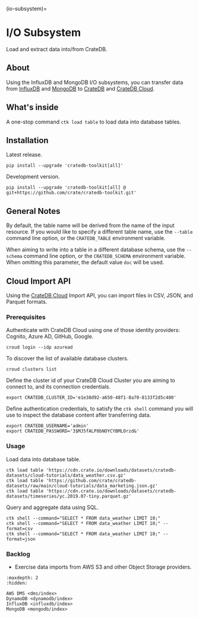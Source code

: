 (io-subsystem)=
# I/O Subsystem

Load and extract data into/from CrateDB.

## About
Using the InfluxDB and MongoDB I/O subsystems, you can transfer data from
[InfluxDB] and [MongoDB] to [CrateDB] and [CrateDB Cloud].

## What's inside
A one-stop command `ctk load table` to load data into database tables.


## Installation

Latest release.
```shell
pip install --upgrade 'cratedb-toolkit[all]'
```

Development version.
```shell
pip install --upgrade 'cratedb-toolkit[all] @ git+https://github.com/crate/cratedb-toolkit.git'
```

## General Notes

By default, the table name will be derived from the name of the input resource.
If you would like to specify a different table name, use the `--table` command
line option, or the `CRATEDB_TABLE` environment variable.

When aiming to write into a table in a different database schema, use the
`--schema` command line option, or the `CRATEDB_SCHEMA` environment variable.
When omitting this parameter, the default value `doc` will be used.


## Cloud Import API

Using the [CrateDB Cloud] Import API, you can import files in CSV, JSON, and
Parquet formats.

### Prerequisites
Authenticate with CrateDB Cloud using one of those identity providers:
Cognito, Azure AD, GitHub, Google.
```shell
croud login --idp azuread
```

To discover the list of available database clusters.
```shell
croud clusters list
```

Define the cluster id of your CrateDB Cloud Cluster you are aiming to connect
to, and its connection credentials.
```shell
export CRATEDB_CLUSTER_ID='e1e38d92-a650-48f1-8a70-8133f2d5c400'
```

Define authentication credentials, to satisfy the `ctk shell` command you will
use to inspect the database content after transferring data.
```shell
export CRATEDB_USERNAME='admin'
export CRATEDB_PASSWORD='3$MJ5fALP8bNOYCYBMLOrzd&'
```

### Usage
Load data into database table.
```shell
ctk load table 'https://cdn.crate.io/downloads/datasets/cratedb-datasets/cloud-tutorials/data_weather.csv.gz'
ctk load table 'https://github.com/crate/cratedb-datasets/raw/main/cloud-tutorials/data_marketing.json.gz'
ctk load table 'https://cdn.crate.io/downloads/datasets/cratedb-datasets/timeseries/yc.2019.07-tiny.parquet.gz'
```

Query and aggregate data using SQL.
```shell
ctk shell --command="SELECT * FROM data_weather LIMIT 10;"
ctk shell --command="SELECT * FROM data_weather LIMIT 10;" --format=csv
ctk shell --command="SELECT * FROM data_weather LIMIT 10;" --format=json
```

### Backlog
- Exercise data imports from AWS S3 and other Object Storage providers.


```{toctree}
:maxdepth: 2
:hidden:

AWS DMS <dms/index>
DynamoDB <dynamodb/index>
InfluxDB <influxdb/index>
MongoDB <mongodb/index>
```


[CrateDB]: https://github.com/crate/crate
[CrateDB Cloud]: https://console.cratedb.cloud/
[InfluxDB]: https://github.com/influxdata/influxdb
[MongoDB]: https://github.com/mongodb/mongo
